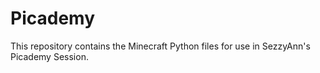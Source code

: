 # Picademy

This repository contains the Minecraft Python files for use in SezzyAnn's Picademy Session.
